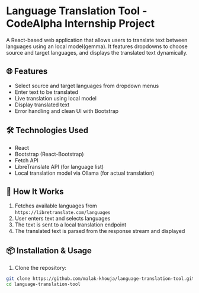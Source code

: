 # Language Translation Tool - CodeAlpha Internship Project

A React-based web application that allows users to translate text between languages using an local model(gemma). It features dropdowns to choose source and target languages, and displays the translated text dynamically.

## 🌐 Features

- Select source and target languages from dropdown menus
- Enter text to be translated
- Live translation using local model
- Display translated text
- Error handling and clean UI with Bootstrap

## 🛠️ Technologies Used

- React
- Bootstrap (React-Bootstrap)
- Fetch API
- LibreTranslate API (for language list)
- Local translation model via Ollama (for actual translation)

## 🔧 How It Works

1. Fetches available languages from `https://libretranslate.com/languages`
2. User enters text and selects languages
3. The text is sent to a local translation endpoint
4. The translated text is parsed from the response stream and displayed

## 📦 Installation & Usage

1. Clone the repository:
```bash
git clone https://github.com/malak-khouja/language-translation-tool.git
cd language-translation-tool
